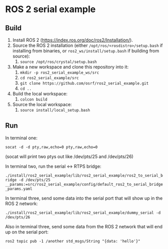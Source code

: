 # ROS 2 serial example

## Build

1.  Install ROS 2 (https://index.ros.org/doc/ros2/Installation/).
1.  Source the ROS 2 installation (either `/opt/ros/<rosdistro>/setup.bash` if installing from binaries, or `ros2_ws/install/setup.bash` if building from source):
    1.  `source /opt/ros/crystal/setup.bash`
1.  Make a new workspace and clone this repository into it:
    1.  `mkdir -p ros2_serial_example_ws/src`
    1.  `cd ros2_serial_example/src`
    1.  `git clone https://github.com/osrf/ros2_serial_example.git`
    1.  `cd ..`
1.  Build the local workspace:
    1.  `colcon build`
1.  Source the local workspace:
    1.  `source install/local_setup.bash`

## Run

In terminal one:

`socat -d -d pty,raw,echo=0 pty,raw,echo=0`

(socat will print two ptys out like /dev/pts/25 and /dev/pts/26)

In terminal two, run the serial <-> RTPS bridge:

`./install/ros2_serial_example/lib/ros2_serial_example/ros2_to_serial_bridge -d /dev/pts/25 __params:=src/ros2_serial_example/config/default_ros2_to_serial_bridge_params.yaml`

In terminal three, send some data into the serial port that will show up in the ROS 2 network:

`./install/ros2_serial_example/lib/ros2_serial_example/dummy_serial -d /dev/pts/26`

Also in terminal three, send some data from the ROS 2 network that will end up on the serial port:

`ros2 topic pub -1 /another std_msgs/String "{data: 'hello'}"`
